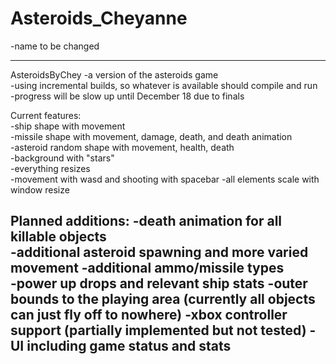 # Asteroids_Cheyanne
-name to be changed

------------------------------------------------------------------------
AsteroidsByChey
-a version of the asteroids game      
-using incremental builds, so whatever is available should compile and run    
-progress will be slow up until December 18 due to finals      
  
  Current features:     
  -ship shape with movement     
  -missile shape with movement, damage, death, and death animation     
  -asteroid random shape with movement, health, death     
  -background with "stars"     
  -everything resizes     
  -movement with wasd and shooting with spacebar
  -all elements scale with window resize
  
  Planned additions: 
  -death animation for all killable objects  
  -additional asteroid spawning and more varied movement 
  -additional ammo/missile types  
  -power up drops and relevant ship stats
  -outer bounds to the playing area (currently all objects can just fly off to nowhere)
  -xbox controller support (partially implemented but not tested)
  -UI including game status and stats
  -----------------------------------------------------------------------
  
